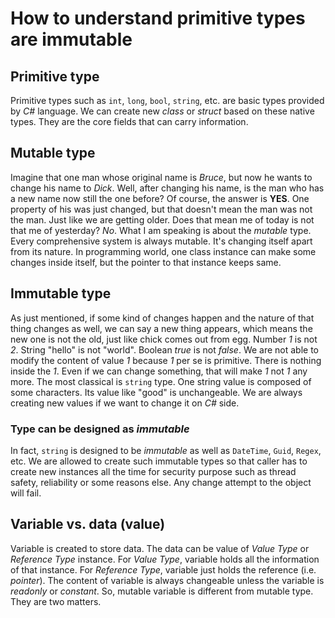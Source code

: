 # How to understand primitive types are immutable
## Primitive type
Primitive types such as `int`, `long`, `bool`, `string`, etc. are basic types provided by *C#* language. We can create new *class* or *struct* based on these native types. They are the core fields that can carry information.

## Mutable type
Imagine that one man whose original name is *Bruce*, but now he wants to change his name to *Dick*. Well, after changing his name, is the man who has a new name now still the one before? Of course, the answer is **YES**. One property of his was just changed, but that doesn't mean the man was not the man. Just like we are getting older. Does that mean me of today is not that me of yesterday? *No*. What I am speaking is about the *mutable* type. Every comprehensive system is always mutable. It's changing itself apart from its nature. In programming world, one class instance can make some changes inside itself, but the pointer to that instance keeps same.

## Immutable type
As just mentioned, if some kind of changes happen and the nature of that thing changes as well, we can say a new thing appears, which means the new one is not the old, just like chick comes out from egg. Number *1* is not *2*. String "hello" is not "world". Boolean *true* is not *false*. We are not able to modify the content of value *1* because *1* per se is primitive. There is nothing inside the *1*. Even if we can change something, that will make *1* not *1* any more. The most classical is `string` type. One string value is composed of some characters. Its value like "good" is unchangeable. We are always creating new values if we want to change it on *C#* side.

### Type can be designed as *immutable*
In fact, `string` is designed to be *immutable* as well as `DateTime`, `Guid`, `Regex`, etc. We are allowed to create such immutable types so that caller has to create new instances all the time for security purpose such as thread safety, reliability or some reasons else. Any change attempt to the object will fail.

## Variable vs. data (value)
Variable is created to store data. The data can be value of *Value Type* or *Reference Type* instance. For *Value Type*, variable holds all the information of that instance. For *Reference Type*, variable just holds the reference (i.e. *pointer*). The content of variable is always changeable unless the variable is *readonly* or *constant*. So, mutable variable is different from mutable type. They are two matters.
